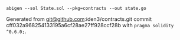```
abigen --sol State.sol --pkg=contracts --out state.go
```

Generated from git@github.com:iden3/contracts.git commit cff032a968254133195a6cf28ae27ff928ccf28b with `pragma solidity ^0.6.0;`.
